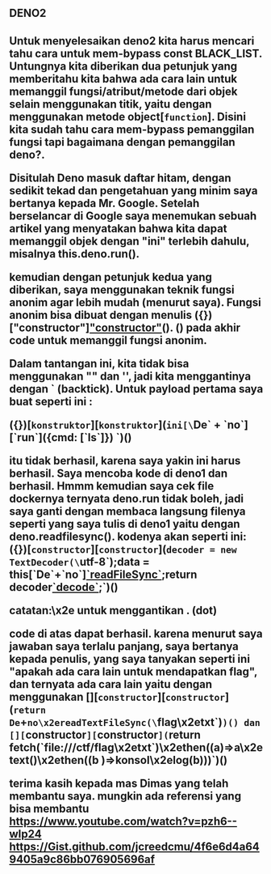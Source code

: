 <H2>DENO2<H2>

Untuk menyelesaikan deno2 kita harus mencari tahu cara untuk mem-bypass const BLACK_LIST. Untungnya kita diberikan dua petunjuk yang memberitahu kita bahwa ada cara lain untuk memanggil fungsi/atribut/metode dari objek selain menggunakan titik, yaitu dengan menggunakan metode object[`function`]. Disini kita sudah tahu cara mem-bypass pemanggilan fungsi tapi bagaimana dengan pemanggilan deno?.

Disitulah Deno masuk daftar hitam, dengan sedikit tekad dan pengetahuan yang minim saya bertanya kepada Mr. Google. Setelah berselancar di Google saya menemukan sebuah artikel yang menyatakan bahwa kita dapat memanggil objek dengan "ini" terlebih dahulu, misalnya this.deno.run().

kemudian dengan petunjuk kedua yang diberikan, saya menggunakan teknik fungsi anonim agar lebih mudah (menurut saya). Fungsi anonim bisa dibuat dengan menulis ({})["constructor"]["constructor"]("code")(). () pada akhir code untuk memanggil fungsi anonim.

Dalam tantangan ini, kita tidak bisa menggunakan "" dan '', jadi kita menggantinya dengan ` (backtick). Untuk payload pertama saya buat seperti ini :

({})[`konstruktor`][`konstruktor`](`ini[\`De\` + \`no\`][\`run\`]({cmd: [\`ls\`]}) `)()

itu tidak berhasil, karena saya yakin ini harus berhasil. Saya mencoba kode di deno1 dan berhasil. Hmmm kemudian saya cek file dockernya ternyata deno.run tidak boleh, jadi saya ganti dengan membaca langsung filenya seperti yang saya tulis di deno1 yaitu dengan deno.readfilesync(). kodenya akan seperti ini:
({})[`constructor`][`constructor`](`decoder = new TextDecoder(\`utf-8\`);data = this[\`De\`+\`no\`][\`readFileSync\`](\`flag\x2etxt\`);return decoder[\`decode\`](data);`)()

catatan:\x2e untuk menggantikan . (dot)

code di atas dapat berhasil. karena menurut saya jawaban saya terlalu panjang, saya bertanya kepada penulis, yang saya tanyakan seperti ini "apakah ada cara lain untuk mendapatkan flag", dan ternyata ada cara lain yaitu dengan menggunakan
[][`constructor`][`constructor`](`return De`+`no\x2ereadTextFileSync(\`flag\x2etxt\`)`)()
dan
[][`constructor`][`constructor`](`return fetch(\`file:///ctf/flag\x2etxt\`)\x2ethen((a)=>a\x2etext()\x2ethen((b )=>konsol\x2elog(b)))`)()

terima kasih kepada mas Dimas yang telah membantu saya.
mungkin ada referensi yang bisa membantu
https://www.youtube.com/watch?v=pzh6--wIp24
https://Gist.github.com/jcreedcmu/4f6e6d4a649405a9c86bb076905696af
